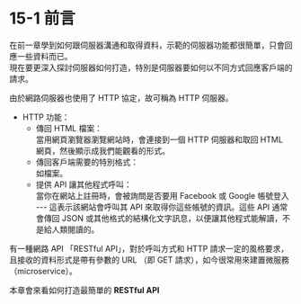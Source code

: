 # 15-1 前言
在前一章學到如何跟伺服器溝通和取得資料，示範的伺服器功能都很簡單，只會回應一些資料而已。    
現在要更深入探討伺服器如何打造，特別是伺服器要如何以不同方式回應客戶端的請求。  

由於網路伺服器也使用了 HTTP 協定，故可稱為 HTTP 伺服器。  
* HTTP 功能：  
  * 傳回 HTML 檔案：  
        當用網頁瀏覽器瀏覽網站時，會連接到一個 HTTP 伺服器和取回 HTML 網頁，然後顯示成我們能觀看的形式。
  * 傳回客戶端需要的特別格式：  
        如檔案。
  * 提供 API 讓其他程式呼叫：  
        當你在網站上註冊時，會被詢問是否要用 Facebook 或 Google 帳號登入 --- 這表示該網站會呼叫其 API 來取得你這些帳號的資訊。這些 API 通常會傳回 JSON 或其他格式的結構化文字訊息，以便讓其他程式能解讀，不是給人類閱讀的。  

有一種網路 API 「RESTful API」，對於呼叫方式和 HTTP 請求一定的風格要求，且接收的資料形式是帶有參數的 URL （即 GET 請求），如今很常用來建置微服務（microservice）。  

本章會來看如何打造最簡單的 **RESTful API**
